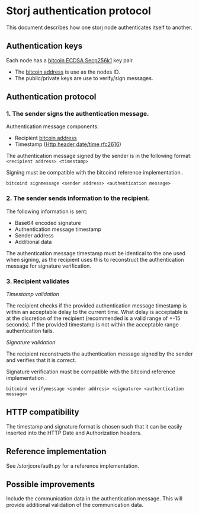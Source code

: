 
# Storj authentication protocol

This document describes how one storj node authenticates itself to another.


## Authentication keys

Each node has a [bitcoin ECDSA Secp256k1](https://en.bitcoin.it/wiki/Private_key) key pair.

 * The [bitcoin address](https://en.bitcoin.it/wiki/Address) is use as the nodes ID.
 * The public/private keys are use to verify/sign messages.


## Authentication protocol


### 1. The sender signs the authentication message.

Authentication message components:

 * Recipient [bitcoin address](https://en.bitcoin.it/wiki/Address)
 * Timestamp ([Http header date/time rfc2616](http://tools.ietf.org/html/rfc2616#section-3.3))

The authentication message signed by the sender is in the following format: `<recipient address> <timestamp>`

Signing must be compatible with the bitcoind reference implementation .

    bitcoind signmessage <sender address> <authentication message>


### 2. The sender sends information to the recipient.

The following information is sent:

 * Base64 encoded signature
 * Authentication message timestamp
 * Sender address
 * Additional data

The authentication message timestamp must be identical to the one used when signing, as the recipient uses this to reconstruct the authentication message for signature verification.


### 3. Recipient validates 

*Timestamp validation*

The recipient checks if the provided authentication message timestamp is within an acceptable delay to the current time.
What delay is acceptable is at the discretion of the recipient (recommended is a valid range of +-15 seconds).
If the provided timestamp is not within the acceptable range authentication fails.


*Signature validation*

The recipient reconstructs the authentication message signed by the sender and verifies that it is correct.

Signature verification must be compatible with the bitcoind reference implementation .

    bitcoind verifymessage <sender address> <signature> <authentication message>  


## HTTP compatibility

The timestamp and signature format is chosen such that it can be easily inserted into the HTTP Date and Authorization headers.


## Reference implementation

See /storjcore/auth.py for a reference implementation.


## Possible improvements

Include the communication data in the authentication message. This will provide additional validation of the communication data.




